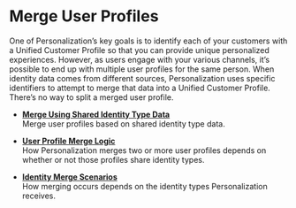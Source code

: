 

# Merge User Profiles

One of Personalization’s key goals is to identify each of your customers with
a Unified Customer Profile so that you can provide unique personalized
experiences. However, as users engage with your various channels, it’s
possible to end up with multiple user profiles for the same person. When
identity data comes from different sources, Personalization uses specific
identifiers to attempt to merge that data into a Unified Customer Profile.
There’s no way to split a merged user profile.

  * **[Merge Using Shared Identity Type Data](https://help.salesforce.com/s/articleView?id=sf.mc_pers_identity_user_profile_merging_shared_identity_type_data.htm&language=en_US&type=5)**  
Merge user profiles based on shared identity type data.

  * **[User Profile Merge Logic](https://help.salesforce.com/s/articleView?id=sf.mc_pers_identity_user_profile_merging_logic.htm&language=en_US&type=5)**  
How Personalization merges two or more user profiles depends on whether or not
those profiles share identity types.

  * **[Identity Merge Scenarios](https://help.salesforce.com/s/articleView?id=sf.mc_pers_identity_user_profile_merging_config_scenarios.htm&language=en_US&type=5)**  
How merging occurs depends on the identity types Personalization receives.

